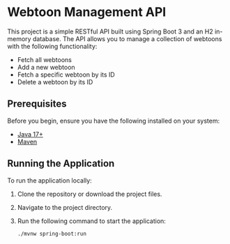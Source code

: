 # Webtoon Management API

This project is a simple RESTful API built using Spring Boot 3 and an H2 in-memory database. The API allows you to manage a collection of webtoons with the following functionality:

- Fetch all webtoons
- Add a new webtoon
- Fetch a specific webtoon by its ID
- Delete a webtoon by its ID


## Prerequisites

Before you begin, ensure you have the following installed on your system:

- [Java 17+](https://www.oracle.com/java/technologies/javase-jdk17-downloads.html)
- [Maven](https://maven.apache.org/download.cgi)

## Running the Application

To run the application locally:

1. Clone the repository or download the project files.
2. Navigate to the project directory.
3. Run the following command to start the application:

   ```
   ./mvnw spring-boot:run
   ```
   